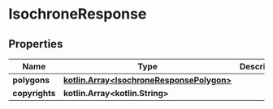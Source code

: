 
# IsochroneResponse

## Properties
Name | Type | Description | Notes
------------ | ------------- | ------------- | -------------
**polygons** | [**kotlin.Array&lt;IsochroneResponsePolygon&gt;**](IsochroneResponsePolygon.md) |  |  [optional]
**copyrights** | **kotlin.Array&lt;kotlin.String&gt;** |  |  [optional]



